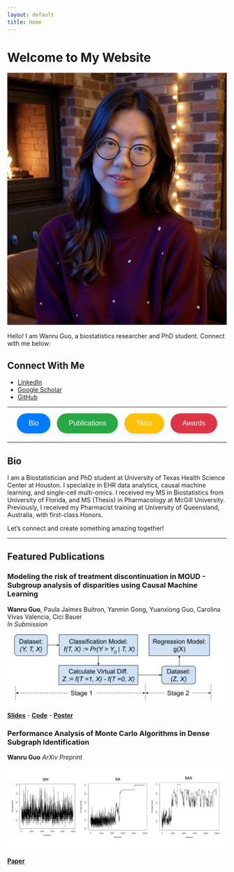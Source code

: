 ```yaml
---
layout: default
title: Home
---
```


# Welcome to My Website

![My Photo](/assets/images/profile.jpg)

Hello! I am Wanru Guo, a biostatistics researcher and PhD student. Connect with me below:

## Connect With Me

- [LinkedIn](https://www.linkedin.com/in/wanru-g/)
- [Google Scholar](https://scholar.google.com/citations?user=Do3xkCgAAAAJ&hl=en)
- [GitHub](https://github.com/wguo3773)

---

<div style="display: flex; justify-content: center; gap: 15px; margin-bottom: 20px;">
  <a href="#bio" style="text-decoration: none;">
    <button style="
      padding: 12px 25px; 
      font-size: 16px; 
      cursor: pointer; 
      border-radius: 25px; 
      border: 2px solid #007BFF; 
      background-color: #007BFF; 
      color: white; 
      box-shadow: 0 4px 6px rgba(0, 0, 0, 0.1); 
      transition: all 0.3s ease;">
      Bio
    </button>
  </a>
  <a href="#Featured publications" style="text-decoration: none;">
    <button style="
      padding: 12px 25px; 
      font-size: 16px; 
      cursor: pointer; 
      border-radius: 25px; 
      border: 2px solid #28A745; 
      background-color: #28A745; 
      color: white; 
      box-shadow: 0 4px 6px rgba(0, 0, 0, 0.1); 
      transition: all 0.3s ease;">
      Publications
    </button>
  </a>
  <a href="#talks" style="text-decoration: none;">
    <button style="
      padding: 12px 25px; 
      font-size: 16px; 
      cursor: pointer; 
      border-radius: 25px; 
      border: 2px solid #FFC107; 
      background-color: #FFC107; 
      color: white; 
      box-shadow: 0 4px 6px rgba(0, 0, 0, 0.1); 
      transition: all 0.3s ease;">
      Talks
    </button>
  </a>
  <a href="#awards" style="text-decoration: none;">
    <button style="
      padding: 12px 25px; 
      font-size: 16px; 
      cursor: pointer; 
      border-radius: 25px; 
      border: 2px solid #DC3545; 
      background-color: #DC3545; 
      color: white; 
      box-shadow: 0 4px 6px rgba(0, 0, 0, 0.1); 
      transition: all 0.3s ease;">
      Awards
    </button>
  </a>
</div>


---

## **Bio**

I am a Biostatistician and PhD student at University of Texas Health Science Center at Houston. I specialize in EHR data analytics, causal machine learning, and single-cell multi-omics. I received my MS in Biostatistics from University of Florida, and MS (Thesis) in Pharmacology at McGill University. Previously, I received my Pharmacist training at University of Queensland, Australia, with first-class Honors.

Let’s connect and create something amazing together!

---

## **Featured Publications**

### **Modeling the risk of treatment discontinuation in MOUD - Subgroup analysis of disparities using Causal Machine Learning**  
**Wanru Guo**, Paula Jaimes Buitron, Yanmin Gong, Yuanxiong Guo, Carolina Vivas Valencia, Cici Bauer  
*In Submission* 

![Figure 1](/assets/images/pub_fig1.png)  

[**Slides**](assets/publications/WGUO%20finale%20Presentation_allgroup.pptx) - [**Code**](https://github.com/wguo3773/iqvia-causal-ml-oud/blob/main/AIM%20AHEAD%20Virtual%20Twins%20WG.html) - [**Poster**](https://github.com/wguo3773/iqvia-causal-ml-oud/blob/main/WGUO%20poster%20presentation%20UTH%20conference%20FINAL.pptx)


### **Performance Analysis of Monte Carlo Algorithms in Dense Subgraph Identification**  
**Wanru Guo** 
*ArXiv Preprint* 

![Figure 2](/assets/images/pub_fig2.png)  

[**Paper**](assets/publications/WGUO%20finale%20Presentation_allgroup.pptx)



